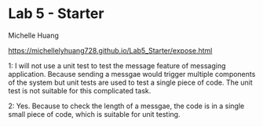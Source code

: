 # Lab 5 - Starter
Michelle Huang

https://michellelyhuang728.github.io/Lab5_Starter/expose.html



1: I will not use a unit test to test the message feature of messaging application. Because sending a messgae would trigger multiple components of the system but unit tests are used to test a single piece of code. The unit test is not suitable for this complicated task.


2: Yes. Because to check the length of a messgae, the code is in a single small piece of code, which is suitable for unit testing. 

